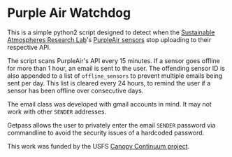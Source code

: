 # Purple Air Watchdog

This is a simple python2 script designed to detect when the [Sustainable Atmospheres Research Lab](https://star.research.pdx.edu/)'s [PurpleAir sensors](https://www.purpleair.com/) stop uploading to their respective API. 

The script scans PurpleAir's API every 15 minutes. If a sensor goes offline for more than 1 hour, an email is sent to the user. The offending sensor ID is also appended to a list of `offline_sensors` to prevent multiple emails being sent per day. This list is cleared every 24 hours, to remind the user if a sensor has been offline over consecutive days. 

The email class was developed with gmail accounts in mind. It may not work with other `SENDER` addresses.

Getpass allows the user to privately enter the email `SENDER` password via commandline to avoid the security issues of a hardcoded password.

This work was funded by the USFS [Canopy Continuum project](https://canopycontinuum.org/). 
